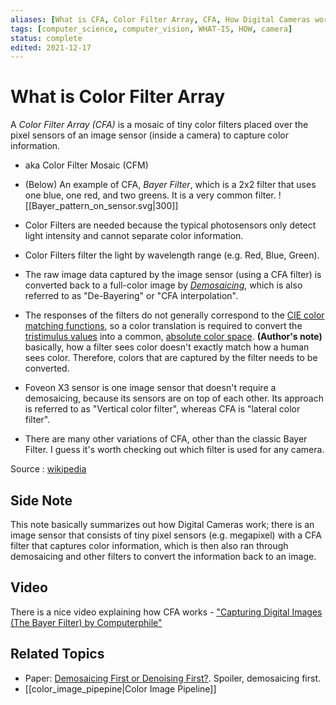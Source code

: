 ```yaml
---
aliases: [What is CFA, Color Filter Array, CFA, How Digital Cameras work]
tags: [computer_science, computer_vision, WHAT-IS, HOW, camera]
status: complete
edited: 2021-12-17
---
```


# What is Color Filter Array
A _Color Filter Array (CFA)_ is a mosaic of tiny color filters placed over the pixel sensors of an image sensor (inside a camera) to capture color information.

- aka Color Filter Mosaic (CFM)

- (Below) An example of CFA, _Bayer Filter_, which is a 2x2 filter that uses one blue, one red, and two greens. It is a very common filter.
![[Bayer_pattern_on_sensor.svg|300]]

- Color Filters are needed because the typical photosensors only detect light intensity and cannot separate color information.

- Color Filters filter the light by wavelength range (e.g. Red, Blue, Green).

- The raw image data captured by the image sensor (using a CFA filter) is converted back to a full-color image by _[Demosaicing](https://en.wikipedia.org/wiki/Demosaicing)_, which is also referred to as "De-Bayering" or "CFA interpolation".

- The responses of the filters do not generally correspond to the [CIE color matching functions](https://en.wikipedia.org/wiki/CIE_1931_color_space#Color_matching_functions), so a color translation is required to convert the [tristimulus values](https://en.wikipedia.org/wiki/CIE_1931_color_space#Tristimulus_values) into a common, [absolute color space](https://en.wikipedia.org/wiki/Color_space#Absolute_color_space).
__(Author's note)__ basically, how a filter sees color doesn't exactly match how a human sees color. Therefore, colors that are captured by the filter needs to be converted.

- Foveon X3 sensor is one image sensor that doesn't require a demosaicing, because its sensors are on top of each other. Its approach is referred to as "Vertical color filter", whereas CFA is "lateral color filter".

- There are many other variations of CFA, other than the classic Bayer Filter. I guess it's worth checking out which filter is used for any camera.

Source : [wikipedia](https://en.wikipedia.org/wiki/Color_filter_array)

## Side Note
This note basically summarizes out how Digital Cameras work; there is an image sensor that consists of tiny pixel sensors (e.g. megapixel) with a CFA filter that captures color information, which is then also ran through demosaicing and other filters to convert the information back to an image.

## Video
There is a nice video explaining how CFA works - ["Capturing Digital Images (The Bayer Filter) by Computerphile"](https://www.youtube.com/watch?v=LWxu4rkZBLw)

## Related Topics
- Paper: [Demosaicing First or Denoising First?](https://www.researchgate.net/publication/340939215_A_Review_of_an_Old_Dilemma_Demosaicking_First_or_Denoising_First). Spoiler, demosaicing first.
- [[color_image_pipepine|Color Image Pipeline]]
